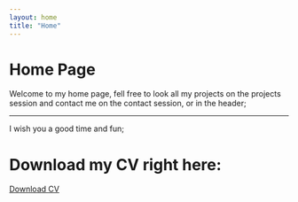 ```yaml
---
layout: home
title: "Home"
---
```



# Home Page
Welcome to my home page, fell free to look all my projects on the projects session and contact me on the contact session, or in the header;

---

I wish you a good time and fun;

# Download my CV right here:

[Download CV](/assets/files/Ewerthon_CV.pdf)

